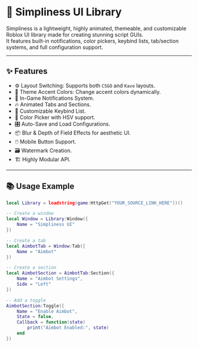 # 🌟 Simpliness UI Library

Simpliness is a lightweight, highly animated, themeable, and customizable Roblox UI library made for creating stunning script GUIs.  
It features built-in notifications, color pickers, keybind lists, tab/section systems, and full configuration support.

---

## ✨ Features

- ⚙️ Layout Switching: Supports both `CSGO` and `Kavo` layouts.
- 🎨 Theme Accent Colors: Change accent colors dynamically.
- 🔔 In-Game Notifications System.
- 🔥 Animated Tabs and Sections.
- 🎯 Customizable Keybind List.
- 🎨 Color Picker with HSV support.
- 🎛️ Auto-Save and Load Configurations.
- 📦 Blur & Depth of Field Effects for aesthetic UI.
- 🖱️ Mobile Button Support.
- 🗃️ Watermark Creation.
- 🏗️ Highly Modular API.

---

## 📚 Usage Example

```lua
local Library = loadstring(game:HttpGet("YOUR_SOURCE_LINK_HERE"))()

-- Create a window
local Window = Library:Window({
    Name = "Simpliness UI"
})

-- Create a tab
local AimbotTab = Window:Tab({
    Name = "Aimbot"
})

-- Create a section
local AimbotSection = AimbotTab:Section({
    Name = "Aimbot Settings",
    Side = "Left"
})

-- Add a toggle
AimbotSection:Toggle({
    Name = "Enable Aimbot",
    State = false,
    Callback = function(state)
        print("Aimbot Enabled:", state)
    end
})
